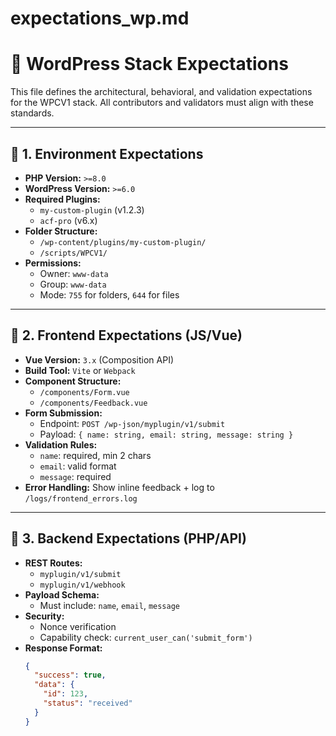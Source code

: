 # expectations_wp.md

# 🧭 WordPress Stack Expectations

This file defines the architectural, behavioral, and validation expectations for the WPCV1 stack. All contributors and validators must align with these standards.

---

## 🧱 1. Environment Expectations

- **PHP Version:** `>=8.0`
- **WordPress Version:** `>=6.0`
- **Required Plugins:**
  - `my-custom-plugin` (v1.2.3)
  - `acf-pro` (v6.x)
- **Folder Structure:**
  - `/wp-content/plugins/my-custom-plugin/`
  - `/scripts/WPCV1/`
- **Permissions:**
  - Owner: `www-data`
  - Group: `www-data`
  - Mode: `755` for folders, `644` for files

---

## 🧩 2. Frontend Expectations (JS/Vue)

- **Vue Version:** `3.x` (Composition API)
- **Build Tool:** `Vite` or `Webpack`
- **Component Structure:**
  - `/components/Form.vue`
  - `/components/Feedback.vue`
- **Form Submission:**
  - Endpoint: `POST /wp-json/myplugin/v1/submit`
  - Payload: `{ name: string, email: string, message: string }`
- **Validation Rules:**
  - `name`: required, min 2 chars
  - `email`: valid format
  - `message`: required
- **Error Handling:** Show inline feedback + log to `/logs/frontend_errors.log`

---

## 🔌 3. Backend Expectations (PHP/API)

- **REST Routes:**
  - `myplugin/v1/submit`
  - `myplugin/v1/webhook`
- **Payload Schema:**
  - Must include: `name`, `email`, `message`
- **Security:**
  - Nonce verification
  - Capability check: `current_user_can('submit_form')`
- **Response Format:**
  ```json
  {
    "success": true,
    "data": {
      "id": 123,
      "status": "received"
    }
  }
